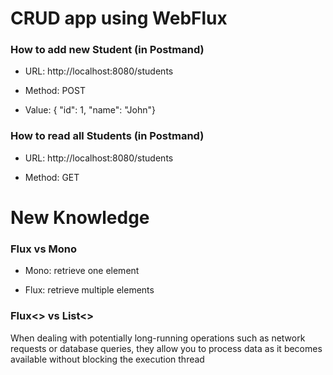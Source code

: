 # CRUD app using WebFlux

### How to add new Student (in Postmand) 

- URL: http://localhost:8080/students

- Method: POST

- Value: { "id": 1, "name": "John"}

### How to read all Students (in Postmand) 

- URL: http://localhost:8080/students

- Method: GET

# New Knowledge 

### Flux vs Mono 

- Mono: retrieve one element
  
- Flux: retrieve multiple elements

### Flux<> vs List<>

When dealing with potentially long-running operations such as network requests or database queries, they allow you to process data as it becomes available without blocking the execution thread
